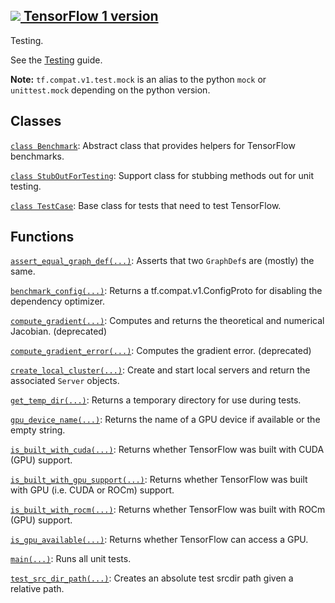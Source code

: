 [ ![](https://tensorflow.google.cn/images/tf_logo_32px.png) TensorFlow 1
version](/versions/r1.15/api_docs/python/tf/compat/v1/test)  
---  
  
Testing.

See the [Testing](https://tensorflow.org/api_docs/python/tf/test) guide.

**Note:** `tf.compat.v1.test.mock` is an alias to the python `mock` or
`unittest.mock` depending on the python version.

## Classes

[`class
Benchmark`](https://tensorflow.google.cn/api_docs/python/tf/test/Benchmark):
Abstract class that provides helpers for TensorFlow benchmarks.

[`class
StubOutForTesting`](https://tensorflow.google.cn/api_docs/python/tf/compat/v1/test/StubOutForTesting):
Support class for stubbing methods out for unit testing.

[`class
TestCase`](https://tensorflow.google.cn/api_docs/python/tf/test/TestCase):
Base class for tests that need to test TensorFlow.

## Functions

[`assert_equal_graph_def(...)`](https://tensorflow.google.cn/api_docs/python/tf/compat/v1/test/assert_equal_graph_def):
Asserts that two `GraphDef`s are (mostly) the same.

[`benchmark_config(...)`](https://tensorflow.google.cn/api_docs/python/tf/test/benchmark_config):
Returns a tf.compat.v1.ConfigProto for disabling the dependency optimizer.

[`compute_gradient(...)`](https://tensorflow.google.cn/api_docs/python/tf/compat/v1/test/compute_gradient):
Computes and returns the theoretical and numerical Jacobian. (deprecated)

[`compute_gradient_error(...)`](https://tensorflow.google.cn/api_docs/python/tf/compat/v1/test/compute_gradient_error):
Computes the gradient error. (deprecated)

[`create_local_cluster(...)`](https://tensorflow.google.cn/api_docs/python/tf/test/create_local_cluster):
Create and start local servers and return the associated `Server` objects.

[`get_temp_dir(...)`](https://tensorflow.google.cn/api_docs/python/tf/compat/v1/test/get_temp_dir):
Returns a temporary directory for use during tests.

[`gpu_device_name(...)`](https://tensorflow.google.cn/api_docs/python/tf/test/gpu_device_name):
Returns the name of a GPU device if available or the empty string.

[`is_built_with_cuda(...)`](https://tensorflow.google.cn/api_docs/python/tf/test/is_built_with_cuda):
Returns whether TensorFlow was built with CUDA (GPU) support.

[`is_built_with_gpu_support(...)`](https://tensorflow.google.cn/api_docs/python/tf/test/is_built_with_gpu_support):
Returns whether TensorFlow was built with GPU (i.e. CUDA or ROCm) support.

[`is_built_with_rocm(...)`](https://tensorflow.google.cn/api_docs/python/tf/test/is_built_with_rocm):
Returns whether TensorFlow was built with ROCm (GPU) support.

[`is_gpu_available(...)`](https://tensorflow.google.cn/api_docs/python/tf/test/is_gpu_available):
Returns whether TensorFlow can access a GPU.

[`main(...)`](https://tensorflow.google.cn/api_docs/python/tf/test/main): Runs
all unit tests.

[`test_src_dir_path(...)`](https://tensorflow.google.cn/api_docs/python/tf/compat/v1/test/test_src_dir_path):
Creates an absolute test srcdir path given a relative path.


